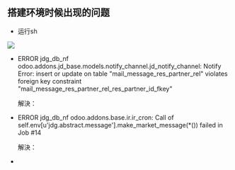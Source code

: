 ##  搭建环境时候出现的问题

- 运行sh

![](/home/senlan/.config/Typora/typora-user-images/image-20191213171413307.png)

- ERROR jdg_db_nf odoo.addons.jd_base.models.notify_channel.jd_notify_channel: Notify Error: insert or update on table "mail_message_res_partner_rel" violates foreign key constraint "mail_message_res_partner_rel_res_partner_id_fkey"

  解決：

- ERROR jdg_db_nf odoo.addons.base.ir.ir_cron: Call of self.env[u'jdg.abstract.message'].make_market_message(*()) failed in Job #14

  解決：

- 